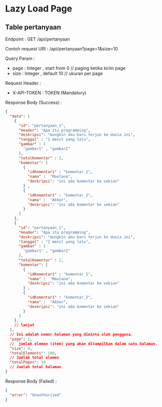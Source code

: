 # Lazy Load Page
## Table pertanyaan
Endpoint : GET /api/pertanyaan

Contoh request URI : /api/pertanyaan?page=1&size=10

Query Param :
- page : Integer , start from 0 // paging ketika kirim page
- size : Integer , default 10 // ukuran per page

Request Header :
- X-API-TOKEN : TOKEN (Mandatory)

Response Body (Success) :

```json
{
  "data": [
    {
      "id": "pertanyaan_1",
      "Header": "Apa itu programming",
      "deskripsi": "mungkin aku baru terjun ke dunia ini",
      "tanggal" : "1 menit yang lalu",
      "gambar" : [
        "gambar1" , "gambar2"
      ],
      "totalKomentar" : 2,
      "komentar": [
        {
          "idKomentar1" : "komentar_1",
          "nama" :  "Maulana",
          "deskripsi": "ini ada komentar ke sekian"
        } ,
        {
          "idKomentar1" : "komentar_2",
          "nama" :  "Akbar",
          "deskripsi": "ini ada komentar ke sekian"
        }
      ]
    },
    {
      "id": "pertanyaan_1",
      "Header": "Apa itu programming",
      "deskripsi": "mungkin aku baru terjun ke dunia ini",
      "tanggal" : "2 menit yang lalu",
      "gambar" : [
        "gambar1" , "gambar2"
      ],
      "totalKomentar" : 2,
      "komentar": [
        {
          "idKomentar1" : "komentar_1",
          "nama" :  "Maulana",
          "deskripsi": "ini ada komentar ke sekian"
        } ,
        {
          "idKomentar1" : "komentar_2",
          "nama" :  "Akbar",
          "deskripsi": "ini ada komentar ke sekian"
        }
      ]
    },
    // lanjut
  ],
  // Ini adalah nomor halaman yang diminta oleh pengguna.
  "page": 1,
  //  jumlah elemen (item) yang akan ditampilkan dalam satu halaman.
  "size": 4,
  "totalElements": 100,
  // Jumlah total elemen
  "totalPages": 10
  // Jumlah total halaman
}
```

Response Body (Failed) : 
```json
{
  "error": "Unauthorized"
}
```